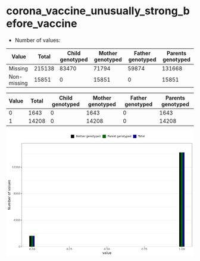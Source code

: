 # corona_vaccine_unusually_strong_before_vaccine
- Number of values:

| Value | Total | Child genotyped | Mother genotyped | Father genotyped | Parents genotyped |
| ----- | ----- | --------------- | ---------------- | ---------------- |---------------- |
| Missing | 215138 | 83470 | 71794 | 59874 | 131668 |
| Non-missing | 15851 | 0 | 15851 | 0 | 15851 |

| Value | Total | Child genotyped | Mother genotyped | Father genotyped | Parents genotyped |
| ----- | ----- | --------------- | ---------------- | ---------------- |---------------- |
| 0 | 1643 | 0 | 1643 | 0 | 1643 |
| 1 | 14208 | 0 | 14208 | 0 | 14208 |



![](corona_vaccine_unusually_strong_before_vaccine_n.png)



